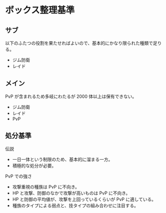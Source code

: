 # ボックス整理基準

## サブ

以下のふたつの役割を果たせればよいので、基本的にかなり限られた種類で足りる。

- ジム防衛
- レイド

## メイン

PvP が含まれるため多岐にわたるが 2000 体以上は保有できない。

- ジム防衛
- レイド
- PvP

## 処分基準

伝説

- 一日一体という制限のため、基本的に溜まる一方。
- 積極的な処分が必要。

PvP での強さ

- 攻撃重視の種族は PvP に不向き。
- HP と攻撃、防御のなかで攻撃が高いものは PvP に不向き。
- HP と防御の平均値が、攻撃を上回っているくらいが PvP に適している。
- 種族のタイプによる弱点と、技タイプの組み合わせに注目する。
